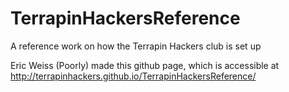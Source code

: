TerrapinHackersReference
========================

A reference work on how the Terrapin Hackers club is set up

Eric Weiss (Poorly) made this github page, which is accessible at http://terrapinhackers.github.io/TerrapinHackersReference/
